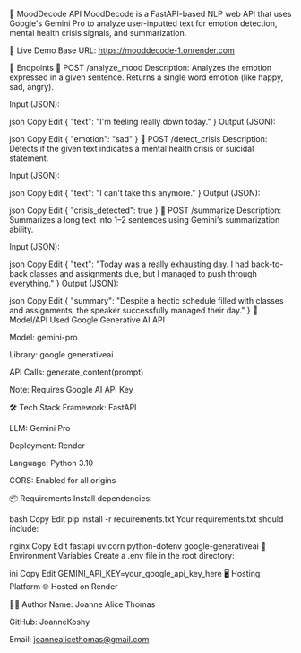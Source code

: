 🧠 MoodDecode API
MoodDecode is a FastAPI-based NLP web API that uses Google's Gemini Pro to analyze user-inputted text for emotion detection, mental health crisis signals, and summarization.

🚀 Live Demo
Base URL:
https://mooddecode-1.onrender.com

📌 Endpoints
🔹 POST /analyze_mood
Description:
Analyzes the emotion expressed in a given sentence. Returns a single word emotion (like happy, sad, angry).

Input (JSON):

json
Copy
Edit
{
  "text": "I'm feeling really down today."
}
Output (JSON):

json
Copy
Edit
{
  "emotion": "sad"
}
🔹 POST /detect_crisis
Description:
Detects if the given text indicates a mental health crisis or suicidal statement.

Input (JSON):

json
Copy
Edit
{
  "text": "I can't take this anymore."
}
Output (JSON):

json
Copy
Edit
{
  "crisis_detected": true
}
🔹 POST /summarize
Description:
Summarizes a long text into 1–2 sentences using Gemini's summarization ability.

Input (JSON):

json
Copy
Edit
{
  "text": "Today was a really exhausting day. I had back-to-back classes and assignments due, but I managed to push through everything."
}
Output (JSON):

json
Copy
Edit
{
  "summary": "Despite a hectic schedule filled with classes and assignments, the speaker successfully managed their day."
}
🧠 Model/API Used
Google Generative AI API

Model: gemini-pro

Library: google.generativeai

API Calls: generate_content(prompt)

Note: Requires Google AI API Key

🛠️ Tech Stack
Framework: FastAPI

LLM: Gemini Pro

Deployment: Render

Language: Python 3.10

CORS: Enabled for all origins

📦 Requirements
Install dependencies:

bash
Copy
Edit
pip install -r requirements.txt
Your requirements.txt should include:

nginx
Copy
Edit
fastapi
uvicorn
python-dotenv
google-generativeai
📁 Environment Variables
Create a .env file in the root directory:

ini
Copy
Edit
GEMINI_API_KEY=your_google_api_key_here
🖥️ Hosting Platform
🌐 Hosted on Render

👩‍💻 Author
Name: Joanne Alice Thomas

GitHub: JoanneKoshy

Email: joannealicethomas@gmail.com

